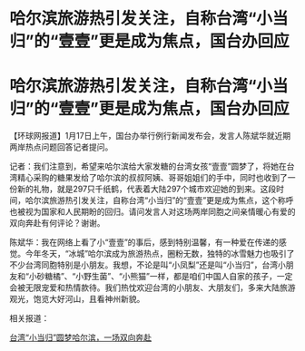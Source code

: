 # 哈尔滨旅游热引发关注，自称台湾“小当归”的“壹壹”更是成为焦点，国台办回应

# 哈尔滨旅游热引发关注，自称台湾“小当归”的“壹壹”更是成为焦点，国台办回应

【环球网报道】1月17日上午，国台办举行例行新闻发布会，发言人陈斌华就近期两岸热点问题回答记者提问。

记者：我们注意到，希望来哈尔滨给大家发糖的台湾女孩“壹壹”圆梦了，将她在台湾精心采购的糖果发给了哈尔滨的叔叔阿姨、哥哥姐姐们的手中，同时也收到了一份新的礼物，就是297只千纸鹤，代表着大陆297个城市欢迎她的到来。这段时间，哈尔滨旅游热引发关注，自称台湾“小当归”的“壹壹”更是成为焦点，这个称呼也被视为国家和人民期盼的回归。请问发言人对这场两岸同胞之间亲情暖心有爱的双向奔赴有何评论？谢谢。

陈斌华：我在网络上看了小“壹壹”的事后，感到特别温馨，有一种爱在传递的感觉。今年冬天，“冰城”哈尔滨成为旅游热点，圈粉无数，独特的冰雪魅力也吸引了不少台湾同胞特别是小朋友。我想，不论是叫“小凤梨”还是叫“小当归”，台湾小朋友和“小砂糖橘”、“小野生菌”、“小熊猫”一样，都是咱们中国人自家的孩子，一定会被无限宠爱和热情款待。我们热忱欢迎台湾的小朋友、大朋友们，多来大陆旅游观光，饱览大好河山，且看神州新貌。

相关报道：

[台湾“小当归”圆梦哈尔滨，一场双向奔赴](https://news.qq.com/rain/a/20240116A05URR00)

